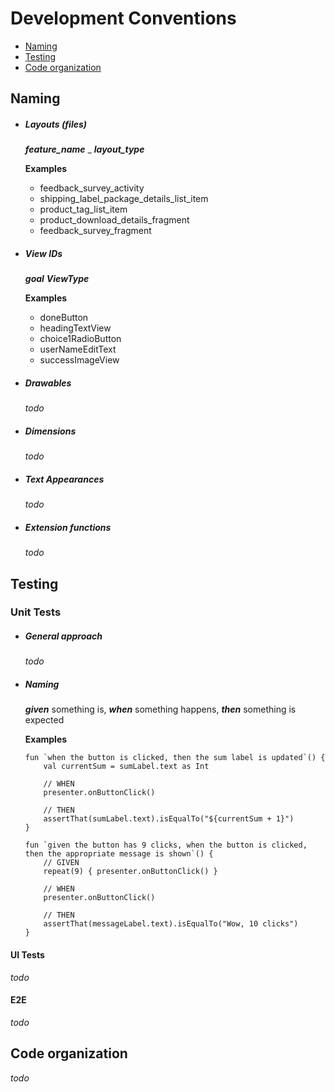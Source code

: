 # Development Conventions
* [Naming](#naming)
* [Testing](#testing)
* [Code organization](#code-organization)

## Naming
* ##### Layouts (files)
    ***feature_name*** _ ***layout_type***

    **Examples**
    * feedback_survey_activity
    * shipping_label_package_details_list_item
    * product_tag_list_item
    * product_download_details_fragment
    * feedback_survey_fragment

* ##### View IDs
    ***goal*** ***ViewType***

    **Examples**
    * doneButton
    * headingTextView
    * choice1RadioButton
    * userNameEditText
    * successImageView
* ##### Drawables
    _todo_
* ##### Dimensions
    _todo_
* ##### Text Appearances
    _todo_
* ##### Extension functions
    _todo_

## Testing
### Unit Tests
* ##### General approach
    _todo_

* ##### Naming
    ***given*** something is, ***when*** something happens, ***then*** something is expected

    **Examples**
    ```
    fun `when the button is clicked, then the sum label is updated`() {
        val currentSum = sumLabel.text as Int

        // WHEN
        presenter.onButtonClick()

        // THEN
        assertThat(sumLabel.text).isEqualTo("${currentSum + 1}")
    }
    ```

    ```
    fun `given the button has 9 clicks, when the button is clicked, then the appropriate message is shown`() {
        // GIVEN
        repeat(9) { presenter.onButtonClick() }

        // WHEN
        presenter.onButtonClick()

        // THEN
        assertThat(messageLabel.text).isEqualTo("Wow, 10 clicks")
    }
    ```

#### UI Tests
_todo_
#### E2E
_todo_

## Code organization
_todo_
